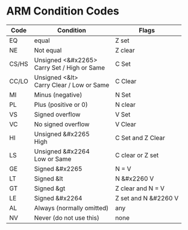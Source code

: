 # ARM Condition Codes


|Code | Condition | Flags |
|-----|-----------|-------|
| EQ | equal | Z set |
| NE | Not equal | Z clear |
| CS/HS | Unsigned <&#x2265> <br> Carry Set / High or Same | C Set |
|CC/LO | Unsigned <&lt> <br> Carry Clear / Low or Same | C Clear |
|MI | Minus (negative) | N Set|
|PL | Plus (positive or 0) | N clear |
|VS | Signed overflow | V Set|
|VC | No signed overflow | V Clear |
|HI | Unsigned &#x2265 <br> High | C Set and Z Clear |
|LS| Unsigned &#x2264 <br> Low or Same | C clear or Z set |
|GE| Signed &#x2265 | N = V |
|LT| Signed &lt | N &#x2260 V |
|GT| Signed &gt | Z clear and N = V |
|LE| Signed &#x2264 | Z set and N &#2260 V |
|AL| Always (normally omitted) | any |
|NV| Never (do not use this) | none|
